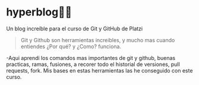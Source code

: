 # hyperblog👨‍💻
Un blog increíble para el curso de Git y GitHub de Platzi  
>Git y Github son herramientas increibles, y mucho mas cuando entiendes ¿Por qué? y ¿Como? funciona. 

-Aqui aprendi los comandos mas importantes de git y github, buenas practicas, ramas, fusiones, a recorer todo el historial de versiones, pull requests, fork. Mis bases en estas herramientas las he conseguido con este curso. 